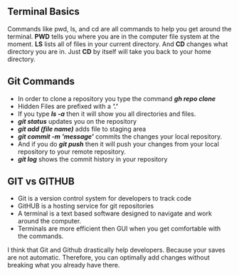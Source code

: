 ## Terminal Basics
Commands like pwd, ls, and cd are all commands to help you get around the terminal. **PWD** tells you where you are in the computer file system at the moment.
**LS** lists all of files in your current directory. And **CD** changes what directory you are in. Just **CD** by itself will take you back to your home directory.

## Git Commands
- In order to clone a repository you type the command **_gh repo clone_**
- Hidden Files are prefixed with a **_'.'_**
- If you type **_ls -a_** then it will show you all directories and files.
- **_git status_** updates you on the repository
- **_git add (file name)_** adds file to staging area
- **_git commit -m 'message'_** commits the changes your local repository.
- And if you do **_git push_** then it will push your changes from your local repository to your remote repository.
- **_git log_** shows the commit history in your repository

## GIT vs GITHUB
- Git is a version control system for developers to track code
- GitHUB is a hosting service for git repositories
- A terminal is a text based software designed to navigate and work around the computer.
- Terminals are more efficient then GUI when you get comfortable with the commands.

I think that Git and Github drastically help developers. Because your saves are not automatic. Therefore, you can optimally add changes without breaking what you already have there.
